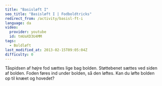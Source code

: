 ```yaml
---
title: "Basisløft I"
seo_title: "Basisløft I | Fodboldtricks"
redirect_from: /activity/basisl-ft-i
language: da
video:
  provider: youtube
  id: tmUaXD3U4MM
tags:
  - Boldløft
last_modified_at: 2013-02-15T09:05:04Z
difficulty: 0
---
```


Tåspidsen af højre fod sættes lige bag bolden. Støttebenet sættes ved siden
af bolden. Foden føres ind under bolden, så den løftes. Kan du løfte bolden
op til knæet og hovedet?
